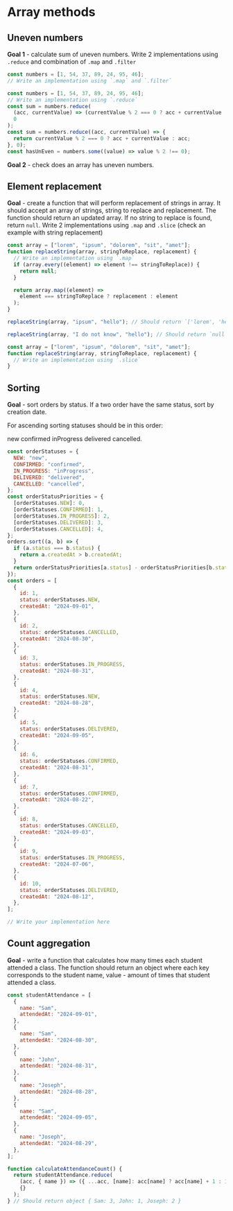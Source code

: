 # Array methods

## Uneven numbers

**Goal 1** - calculate sum of uneven numbers. Write 2 implementations using `.reduce` and combination of `.map` and `.filter`

```js
const numbers = [1, 54, 37, 89, 24, 95, 46];
// Write an implementation using `.map` and `.filter`
```

```js
const numbers = [1, 54, 37, 89, 24, 95, 46];
// Write an implementation using `.reduce`
const sum = numbers.reduce(
  (acc, currentValue) => (currentValue % 2 === 0 ? acc + currentValue : acc),
  0
);
const sum = numbers.reduce((acc, currentValue) => {
  return currentValue % 2 === 0 ? acc + currentValue : acc;
}, 0);
const hasUnEven = numbers.some((value) => value % 2 !== 0);
```

**Goal 2** - check does an array has uneven numbers.

## Element replacement

**Goal** - create a function that will perform replacement of strings in array. It should accept an array of strings, string to replace and replacement.
The function should return an updated array. If no string to replace is found, return `null`.
Write 2 implementations using `.map` and `.slice` (check an example with string replacement)

```js
const array = ["lorem", "ipsum", "dolorem", "sit", "amet"];
function replaceString(array, stringToReplace, replacement) {
  // Write an implementation using `.map`
  if (array.every((element) => element !== stringToReplace)) {
    return null;
  }

  return array.map((element) =>
    element === stringToReplace ? replacement : element
  );
}

replaceString(array, "ipsum", "hello"); // Should return `['lorem', 'hello', 'dolorem', 'sit', 'amet'];`

replaceString(array, "I do not know", "hello"); // Should return `null`
```

```js
const array = ["lorem", "ipsum", "dolorem", "sit", "amet"];
function replaceString(array, stringToReplace, replacement) {
  // Write an implementation using `.slice`
}
```

## Sorting

**Goal** - sort orders by status. If a two order have the same status, sort by creation date.

For ascending sorting statuses should be in this order:

new
confirmed
inProgress
delivered
cancelled.

```js
const orderStatuses = {
  NEW: "new",
  CONFIRMED: "confirmed",
  IN_PROGRESS: "inProgress",
  DELIVERED: "delivered",
  CANCELLED: "cancelled",
};
const orderStatusPriorities = {
  [orderStatuses.NEW]: 0,
  [orderStatuses.CONFIRMED]: 1,
  [orderStatuses.IN_PROGRESS]: 2,
  [orderStatuses.DELIVERED]: 3,
  [orderStatuses.CANCELLED]: 4,
};
orders.sort((a, b) => {
  if (a.status === b.status) {
    return a.createdAt > b.createdAt;
  }
  return orderStatusPriorities[a.status] - orderStatusPriorities[b.status];
});
const orders = [
  {
    id: 1,
    status: orderStatuses.NEW,
    createdAt: "2024-09-01",
  },
  {
    id: 2,
    status: orderStatuses.CANCELLED,
    createdAt: "2024-08-30",
  },
  {
    id: 3,
    status: orderStatuses.IN_PROGRESS,
    createdAt: "2024-08-31",
  },
  {
    id: 4,
    status: orderStatuses.NEW,
    createdAt: "2024-08-28",
  },
  {
    id: 5,
    status: orderStatuses.DELIVERED,
    createdAt: "2024-09-05",
  },
  {
    id: 6,
    status: orderStatuses.CONFIRMED,
    createdAt: "2024-08-31",
  },
  {
    id: 7,
    status: orderStatuses.CONFIRMED,
    createdAt: "2024-08-22",
  },
  {
    id: 8,
    status: orderStatuses.CANCELLED,
    createdAt: "2024-09-03",
  },
  {
    id: 9,
    status: orderStatuses.IN_PROGRESS,
    createdAt: "2024-07-06",
  },
  {
    id: 10,
    status: orderStatuses.DELIVERED,
    createdAt: "2024-08-12",
  },
];

// Write your implementation here
```

## Count aggregation

**Goal** - write a function that calculates how many times each student attended a class. The function should return an object where each key corresponds to the student name, value - amount of times that student attended a class.

```js
const studentAttendance = [
  {
    name: "Sam",
    attendedAt: "2024-09-01",
  },
  {
    name: "Sam",
    attendedAt: "2024-08-30",
  },
  {
    name: "John",
    attendedAt: "2024-08-31",
  },
  {
    name: "Joseph",
    attendedAt: "2024-08-28",
  },
  {
    name: "Sam",
    attendedAt: "2024-09-05",
  },
  {
    name: "Joseph",
    attendedAt: "2024-08-29",
  },
];

function calculateAttendanceCount() {
  return studentAttendance.reduce(
    (acc, { name }) => ({ ...acc, [name]: acc[name] ? acc[name] + 1 : 1 }),
    {}
  );
} // Should return object { Sam: 3, John: 1, Joseph: 2 }
```
